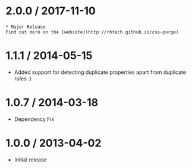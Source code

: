 2.0.0 / 2017-11-10
===================

	* Major Release
	Find out more on the [website](http://rbtech.github.io/css-purge)
	

1.1.1 / 2014-05-15
===================

  * Added support for detecting duplicate properties apart from duplicate rules :)


1.0.7 / 2014-03-18
===================

  * Dependency Fix


1.0.0 / 2013-04-02
===================

  * Initial release
